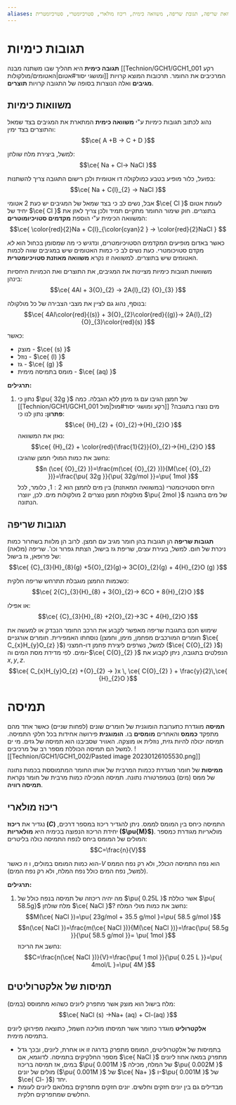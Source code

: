 ```yaml
---
aliases: משוואת שריפה, תגובת שריפה, משוואה כימית, ריכוז מולארי, סטויכיומטרי, סטויכיומטרית
---
```

# תגובות כימיות

**תגובה כימית** היא תהליך שבו משתנה מבנה [[Technion/GCH1/GCH1_001 רקע ומושגי יסוד#אטום|האטומים/מולקולות]] המרכיבים את החומר. תרכובות המוצא קרויות **מגיבים** ואלה הנוצרות בסופה של התגובה קרויות **תוצרים**.

## משוואות כימיות
נהוג לכתוב תגובות כימיות ע"י **משוואה כימית** המתארת את המגיבים בצד שמאל והתוצרים בצד ימין:
$$\ce{ A +B -> C + D }$$

למשל, ביצירת מלח שולחן:
$$\ce{ Na + Cl-> NaCl }$$

בפועל, כלור מופיע בטבע כמולקולה דו אטומית ולכן רישום התגובה צריך להשתנות:
$$\ce{ Na + C{l}_{2} -> NaCl }$$

אבל, נשים לב כי בצד שמאל של המגיבים יש כעת 2 אטומי $\ce{ Cl }$ לעומת אטום יחיד  של $\ce{ Cl }$ בתוצרים. חוק שימור החומר מתקיים תמיד ולכן צריך לאזן את המשוואה הכימית ע"י הוספת **מקדמים סטויכיומוטרים**:
$$\ce{ \color{red}{2}Na + C{l}_{\color{cyan}2 } -> \color{red}{2}NaCl   } $$

כאשר באדום מופיעים המקדמים הסטויכיומטרים, ונדגיש כי מה שמסומן בכחול הוא *לא* מקדם סטויכומטרי.
כעת נשים לב כי כמות האטומים שיש במגיבים שווה לכמות האטומים שיש בתוצרים. למשוואה זו נקרא **משוואה מאוזנת סטויכיומטרית**.

משוואות תגובות כימיות מציינות את המגיבים, את התוצרים ואת הכמויות היחסיות בינהן:
$$\ce{ 4Al + 3{O}_{2} -> 2A{l}_{2} {O}_{3} }$$

בנוסף, נהוג גם לציין את מצבי הצבירה של כל מולקולה:
$$\ce{ 4Al\color{red}{(s)} + 3{O}_{2}\color{red}{(g)}-> 2A{l}_{2}{O}_{3}\color{red}(s)    }$$

כאשר:
- מוצק - $\ce{ (s) }$
- נוזל - $\ce{ (l) }$
- גז - $\ce{ (g) }$
- מומס בתמיסה מימית - $\ce{ (aq) }$

**תרגילים:**
1. נתון כי $\pu{ 32g }$ של חמצן הגיבו עם גז מימן ללא הגבלה. כמה [[Technion/GCH1/GCH1_001 רקע ומושגי יסוד#מול|מול]] מים נוצרו בתגובה?
	**פתרון:**
	נתון לנו כי:
	$$\ce{ {H}_{2} + {O}_{2}->{H}_{2}O }$$
	נאזן את המשוואה:
	$$\ce{ {H}_{2} + \color{red}{\frac{1}{2}}{O}_{2}->{H}_{2}O  }$$
	נחשב את כמות המולי חמצן שהגיבו:
	$$n (\ce{ {O}_{2} })=\frac{m(\ce{ {O}_{2} })}{M(\ce{ {O}_{2} })}=\frac{\pu{ 32g }}{\pu{ 32g/mol }}=\pu{ 1mol }$$
	היחס הסטויכומטרי (במשוואה המאוזנת) בין מים לחמצן הוא $2:1$, כלומר, לכל מולקולת חמצן נוצרים $2$ מולקולות מים. לכן, יווצרו $\pu{ 2mol }$ של מים בתגובה הנתונה.

## תגובות שריפה
**תגובות שריפה** הן תגובות בהן חומר מגיב עם חמצן. לרוב הן מלוות בשחרור כמות ניכרת של חום. למשל, בעירת עצים, שריפת גז בישול, הצתת גפרור וכו'.
שריפה (מלאה) של פרופאן, גז בישול:
$$\ce{ {C}_{3}{H}_{8}(g) +5{O}_{2}(g)-> 3C{O}_{2}(g) + 4{H}_{2}O (g) }$$

כשכמות החמצן מוגבלת תתרחש שריפה חלקית:
$$\ce{ 2{C}_{3}{H}_{8} + 3{O}_{2}-> 6CO + 8{H}_{2}O }$$

או אפילו:
$$\ce{ {C}_{3}{H}_{8} +2{O}_{2}->3C + 4{H}_{2}O }$$

שימוש חכם בתגובת שריפה מאפשר לקבוע את הרכב החומר הנבדק או למעשה את נוסחתו האמפירית.
חומרים אורגניים (חומרים המורכבים מפחמן, מימן, וחמצן $\ce{ C_{x}H_{y}O_{z} }$) למשל, נשרפים ליצירת פחמן דו-חמצני ($\ce{ C{O}_{2} }$) ומים. לפי מדידת מסת המים וה-$\ce{ C{O}_{2} }$ הנפלטים בתגובה, ניתן לקבוע את $x,y,z$.
$$\ce{ C_{x}H_{y}O_{z} +{O}_{2}  -> }x \, \ce{ C{O}_{2} } + \frac{y}{2}\,\ce{ {H}_{2}O }$$
# תמיסה
**תמיסה** מוגדרת כתערובת הומוגנית של חומרים שונים (לפחות שניים) כאשר אחד מהם מתפקד **כממס** והאחרים **מומסים** בו.
**הומוגנית** פירושה אחידות בכל חלקי התמיסה. תמיסה יכולה להיות גזית, נוזלית או מוצקה. האוויר שסביבנו הוא תמיסה של גזים. מי ים למשל הם תמיסה הכוללת מספר רב של מרכיבים.
![[Technion/GCH1/GCH1_002/Pasted image 20230126105530.png]]

**ממיסות** של חומר מוגדרת ככמות המרבית של אותו החומר המתמוססת בכמות נתונה של ממס (מים) בטמפרטורה נתונה.
תמיסה המכילה כמות מרבית של חומר נקראת **תמיסה רוויה**.

## ריכוז מולארי
נגדיר את **ריכוז ($C$)** התמיסה כיחס בין המומס לממס. ניתן להגדיר ריכוז במספר דרכים, יחידת הריכוז הנפוצה בכימיה היא **מולאריות ($\pu{M}$)**. מולאריות מגודרת כמספר המולים של המומס ביחס לנפח התמיסה כולה בליטרים:
$$C=\frac{n}{V}$$

כאשר $n$ הוא כמות המומס במולים, ו-$V$ הוא נפח התמיסה *הכולל*, ולא רק נפח הממס (למשל, נפח המים כולל נפח המלח, ולא רק נפח המים).

**תרגילים:**
1. מה יהיה ריכוזה של תמיסה בנפח כולל של $\pu{ 0.25L }$ אשר כוללת $\pu{ 58.5g}$ מלח שולחן $\ce{ NaCl }$?
	נחשב את כמות מולי המלח:
	$$M(\ce{ NaCl })=\pu{ 23g/mol + 35.5 g/mol }=\pu{ 58.5 g/mol }$$
	$$n(\ce{ NaCl })=\frac{m(\ce{ NaCl })}{M(\ce{ NaCl })}=\frac{\pu{ 58.5g }}{\pu{ 58.5 g/mol }}= \pu{ 1mol }$$
	נחשב את הריכוז:
	$$C=\frac{n(\ce{ NaCl })}{V}=\frac{\pu{ 1 mol }}{\pu{ 0.25 L }}=\pu{ 4mol/L }=\pu{ 4M }$$

## תמיסות של אלקטרוליטים
מלח בישול הוא מוצק אשר מתפרק ליונים כשהוא מתמוסס (במים):
$$\ce{ NaCl (s) ->Na+ (aq) + Cl-(aq) }$$

**אלקטרוליט** מוגדר כחומר אשר תמיסתו מוליכה חשמל, כתוצאה מפירוקו ליונים בתמיסה מימית.
- בתמיסות של אלקטרוליטים, המומס מתפרק בדרגה זו או אחרת, ליונים, ובכך גדל מספר החלקיקים בתמיסה. לדוגמא, אם $\ce{ NaCl }$ מתפרק במאה אחוז ליונים במים, אז תמיסה בריכוז $\pu{ 0.001M }$ של המלח, מכילה $\pu{ 0.002M }$ מולים של יונים ($\pu{ 0.001M }$ של $\ce{ Na+ }$ ו-$\pu{ 0.001M }$ של $\ce{ Cl- }$) יחד.
- מבדילים גם בין יונים חזקים וחלשים. יונים חזקים מתפרקים במלואם ליונים לעומת החלשים שמתפרקים חלקית.